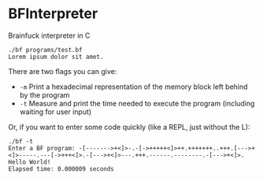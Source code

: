 # BFInterpreter

Brainfuck interpreter in C

    ./bf programs/test.bf
    Lorem ipsum dolor sit amet.

There are two flags you can give:

- `-m` Print a hexadecimal representation of the memory block left behind
by the program
- `-t` Measure and print the time needed to execute the program (including
waiting for user input)

Or, if you want to enter some code quickly (like a REPL, just without the L):

    ./bf -t
    Enter a BF program: -[------->+<]>-.-[->+++++<]>++.+++++++..+++.[--->+<]>-----.---[->+++<]>.-[--->+<]>---.+++.------.--------.-[--->+<]>.
    Hello World!
    Elapsed time: 0.000009 seconds

